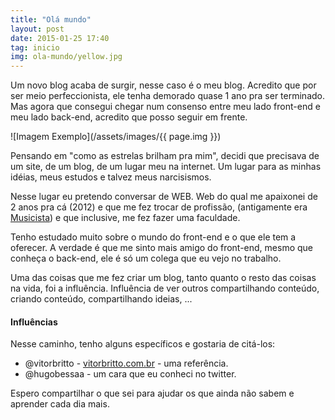 ```yaml
---
title: "Olá mundo"
layout: post
date: 2015-01-25 17:40
tag: inicio
img: ola-mundo/yellow.jpg
---
```

Um novo blog acaba de surgir, nesse caso é o meu blog. Acredito que por ser meio perfeccionista, ele tenha demorado quase 1 ano pra ser terminado. Mas agora que consegui chegar num consenso entre meu lado front-end e meu lado back-end, acredito que posso seguir em frente.

<!-- more -->

![Imagem Exemplo](/assets/images/{{ page.img }})

Pensando em "como as estrelas brilham pra mim", decidi que precisava de um site, de um blog, de um lugar meu na internet. Um lugar para as minhas idéias, meus estudos e talvez meus narcisismos.

Nesse lugar eu pretendo conversar de WEB. Web do qual me apaixonei de 2 anos pra cá (2012) e que me fez trocar de profissão, (antigamente era <a href="http://pt.wiktionary.org/wiki/musicista" target="_blank">Musicista</a>) e que inclusive, me fez fazer uma faculdade.

Tenho estudado muito sobre o mundo do front-end e o que ele tem a oferecer. A verdade é que me sinto mais amigo do front-end, mesmo que conheça o back-end, ele é só um colega que eu vejo no trabalho.

Uma das coisas que me fez criar um blog, tanto quanto o resto das coisas na vida, foi a influência. Influência de ver outros compartilhando conteúdo, criando conteúdo, compartilhando ideias, ...

#### Influências
Nesse caminho, tenho alguns específicos e gostaria de citá-los:

* @vitorbritto - [vitorbritto.com.br](http://www.vitorbritto.com.br/blog/) - uma referência.
* @hugobessaa - um cara que eu conheci no twitter.

Espero compartilhar o que sei para ajudar os que ainda não sabem e aprender cada dia mais.
